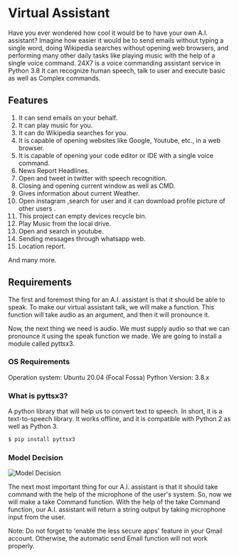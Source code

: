 # Virtual Assistant
Have you ever wondered how cool it would be to have your own A.I. assistant? Imagine how easier it would be to send emails without typing a single word, doing Wikipedia searches without opening web browsers, and performing many other daily tasks like playing music with the help of a single voice command. 24X7 is a voice commanding assistant service in Python 3.8 It can recognize human speech, talk to user and execute basic as well as Complex commands.

## Features
1. It can send emails on your behalf.
2. It can play music for you.
3. It can do Wikipedia searches for you.
4. It is capable of opening websites like Google, Youtube, etc., in a web browser.
5. It is capable of opening your code editor or IDE with a single voice command.
6. News Report Headlines.
7. Open and tweet in twitter with speech recognition.
8. Closing and opening current window as well as CMD.
9. Gives information about current Weather.
10. Open instagram ,search for user and it can download  profile picture of other users .
11. This project can empty devices recycle bin.
12. Play Music from the local drive.
13. Open and search in youtube.
14. Sending messages through whatsapp web.
15. Location report.

And many more.

## Requirements
The first and foremost thing for an A.I. assistant is that it should be able to speak. To make our virtual assistant talk, we will make a function. This function will take audio as an argument, and then it will pronounce it.

Now, the next thing we need is audio. We must supply audio so that we can pronounce it using the speak function we made. We are going to install a module called pyttsx3.

### OS Requirements
Operation system: Ubuntu 20.04 (Focal Fossa)
Python Version: 3.8.x

### What is pyttsx3?
A python library that will help us to convert text to speech. In short, it is a text-to-speech library.
It works offline, and it is compatible with Python 2 as well as Python 3.
```python
$ pip install pyttsx3
```
### Model Decision
![Model Decision](https://user-images.githubusercontent.com/60734815/178567652-10b0bca4-4a6d-4fb4-b7b2-088f099d41f1.jpeg)



The next most important thing for our A.I. assistant is that it should take command with the help of the microphone of the user's system. So, now we will make a take Command function.  With the help of the take Command function, our A.I. assistant will return a string output by taking microphone input from the user.

Note: Do not forget to 'enable the less secure apps' feature in your Gmail account. Otherwise, the automatic send Email function will not work properly.

